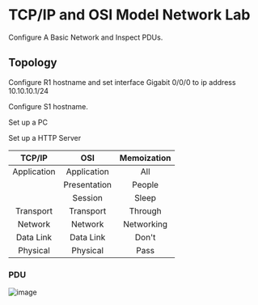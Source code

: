 # TCP/IP and OSI Model Network Lab

Configure A Basic Network and Inspect PDUs.

## Topology 



Configure R1 hostname and set interface Gigabit 0/0/0 to ip address 10.10.10.1/24

Configure S1 hostname.

Set up a PC

Set up a HTTP Server

| TCP/IP     |      OSI      |   Memoization  |
|:----------:|:-------------:|:--------------:|
| Application|  Application  | All            |
|            |  Presentation | People         |
|            |  Session      | Sleep          |
| Transport  |  Transport    | Through        |
| Network    |  Network      | Networking     |
| Data Link  |  Data Link    | Don't          |
| Physical   |  Physical     | Pass           |


### PDU

![image](https://user-images.githubusercontent.com/17693494/153788735-81643e61-d365-48b8-9eb9-72b6684fb0bf.png)
